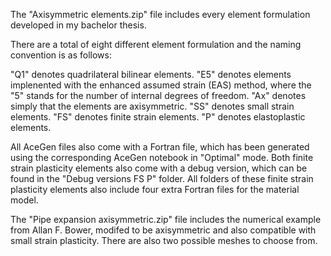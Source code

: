 The "Axisymmetric elements.zip" file includes every element formulation developed in my bachelor thesis.

There are a total of eight different element formulation and the naming convention is as follows:

"Q1" denotes quadrilateral bilinear elements.
"E5" denotes elements implenented with the enhanced assumed strain (EAS) method, where the "5" stands for the number of internal degrees of freedom.
"Ax" denotes simply that the elements are axisymmetric.
"SS" denotes small strain elements.
"FS" denotes finite strain elements.
"P" denotes elastoplastic elements.

All AceGen files also come with a Fortran file, which has been generated using the corresponding AceGen notebook in "Optimal" mode. 
Both finite strain plasticity elements also come with a debug version, which can be found in the "Debug versions FS P" folder. All folders of these finite strain plasticity elements also include four extra Fortran files for the material model.

The "Pipe expansion axisymmetric.zip" file includes the numerical example from Allan F. Bower, modifed to be axisymmetric and also compatible with small strain plasticity. There are also two possible meshes to choose from.   
